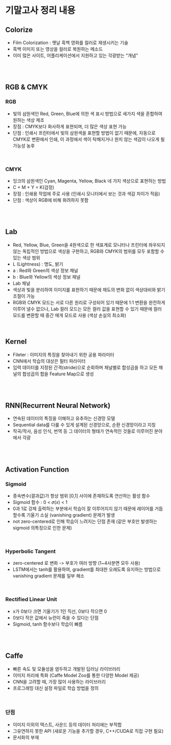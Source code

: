 # 기말고사 정리 내용

## Colorize
- Film Colorization : 옛날 흑백 영화를 컬러로 재생시키는 기술
- 흑백 이미지 또는 영상을 컬러로 복원하는 메소드
- 이미 많은 사이트, 어플리케이션에서 지원하고 있는 각광받는 “개념”

<br>
<br>

## RGB & CMYK

### RGB
- 빛의 삼원색인 Red, Green, Blue에 의한 색 표시 방법으로 세가지 색을 혼합하여 원하는 색상 제조
- 장점 : CMYK보다 화사하게 표현되며, 더 많은 색상 표현 가능
- 단점 : 인쇄시 프린터에서 빛의 삼원색을 표현할 방법이 없기 때문에, 자동으로 CMYK로 변환에서 인쇄, 이 과정에서 색이 탁해지거나 원치 않는 색감이 나오게 될 가능성 농후

<br>

### CMYK
- 잉크의 삼원색인 Cyan, Magenta, Yellow, Black 네 가지 색상으로 표현하는 방법
- C + M + Y = K(검정)
- 장점 : 인쇄용 작업에 주로 사용 (인쇄시 모니터에서 보는 것과 색감 차이가 적음)
- 단점 : 색상이 RGB에 비해 화려하지 못함

<br>
<br>

## Lab
- Red, Yellow, Blue, Green을 4원색으로 한 색표계로 모니터나 프린터에 좌우되지 않는 독립적인 방법으로 색상을 구현하고, RGB와 CMYK의 범위를 모두 포함할 수 있는 색상 범위
- L (Lightness) : 명도, 밝기
- a : Red와 Green의 색상 정보 채널
- b : Blue와 Yellow의 색상 정보 채널
- Lab 채널
- 색상과 빛을 분리하여 이미지를 표현하기 때문에 채도의 변화 없이 색상대비와 밝기 조절이 가능
- RGB와 CMYK 모드는 서로 다른 원리로 구성되어 있기 때문에 1:1 변환을 완전하게 이루어 낼수 없으나, Lab 컬러 모드는 모든 컬러 값을 표현할 수 있기 때문에 컬러 모드를 변환할 때 중간 매개 모드로 사용 (색상 손실의 최소화)

<br>

## Kernel
- Fileter : 이미지의 특징을 찾아내기 위한 공용 파라미터
- CNN에서 학습의 대상은 필터 파라미터
- 입력 데이터를 지정된 간격(stride)으로 순회하며 채널별로 합성곱을 하고 모든 채널의 합성곱의 합을 Feature Map으로 생성

<br>
<br>

## RNN(Recurrent Neural Network)
- 연속된 데이터의 특징을 이해하고 유추하는 신경망 모델
- Sequential data를 다룰 수 있게 설계된 신경망으로, 순환 신경망이라고 지칭
- 작곡/작사, 음성 인식, 번역 등 그 데이터의 형태가 연속적인 것들로 이루어진 분야에서 각광

<br>
<br>

## Activation Function

### Sigmoid
- 종속변수(결과값)가 항상 범위 [0,1] 사이에 존재하도록 연산하는 활성 함수
- Sigmoid 함수 : 0 < 𝜎(𝑥) < 1
- 0과 1로 강제 출력하는 부분에서 학습이 잘 이루어지지 않기 때문에 레이어를 거듭할수록 기울기 소실 (vanishing gradient) 문제가 발생
- not zero-centered로 인해 학습이 느려지는 단점 존재 (같은 부호만 발생하는 sigmoid 의특징으로 인한 문제)

<br>

### Hyperbolic Tangent
- zero-centered 로 변화 -> 부호가 여러 방향 (1~4사분면 모두 사용)
- LSTM에서는 tanh를 활용하여, gradient를 최대한 오래도록 유지하는 방법으로 vanishing gradient 문제를 일부 해소

<br>

### Rectified Linear Unit
- x가 0보다 크면 기울기가 1인 직선, 0보다 작으면 0
- 0보다 작은 값에서 뉴런이 죽을 수 있다는 단점
- Sigmoid, tanh 함수보다 학습이 빠름

<br>
<br>

## Caffe
- 빠른 속도 및 모듈성을 염두하고 개발된 딥러닝 라이브러리
- 이미지 처리에 특화 (Caffe Model Zoo를 통한 다양한 Model 제공)
- CNN을 고려할 때, 가장 많이 사용하는 라이브러리
- 프로그래밍 대신 설정 파일로 학습 방법을 정의

<br>

### 단점
- 이미지 이외의 텍스트, 사운드 등의 데이터 처리에는 부적합
- 그유연하지 못한 API (새로운 기능을 추가할 경우, C++/CUDA로 직접 구현 필요)
- 문서화의 부재
